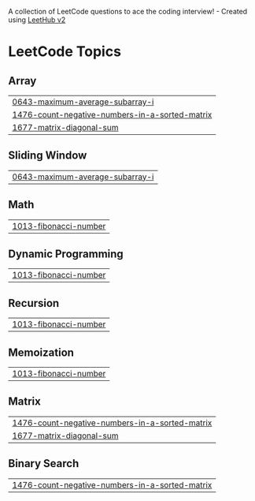 A collection of LeetCode questions to ace the coding interview! - Created using [LeetHub v2](https://github.com/arunbhardwaj/LeetHub-2.0)
<!---LeetCode Topics Start-->
# LeetCode Topics
## Array
|  |
| ------- |
| [0643-maximum-average-subarray-i](https://github.com/Prasanthgadde-17/Leetcode/tree/master/0643-maximum-average-subarray-i) |
| [1476-count-negative-numbers-in-a-sorted-matrix](https://github.com/Prasanthgadde-17/Leetcode/tree/master/1476-count-negative-numbers-in-a-sorted-matrix) |
| [1677-matrix-diagonal-sum](https://github.com/Prasanthgadde-17/Leetcode/tree/master/1677-matrix-diagonal-sum) |
## Sliding Window
|  |
| ------- |
| [0643-maximum-average-subarray-i](https://github.com/Prasanthgadde-17/Leetcode/tree/master/0643-maximum-average-subarray-i) |
## Math
|  |
| ------- |
| [1013-fibonacci-number](https://github.com/Prasanthgadde-17/Leetcode/tree/master/1013-fibonacci-number) |
## Dynamic Programming
|  |
| ------- |
| [1013-fibonacci-number](https://github.com/Prasanthgadde-17/Leetcode/tree/master/1013-fibonacci-number) |
## Recursion
|  |
| ------- |
| [1013-fibonacci-number](https://github.com/Prasanthgadde-17/Leetcode/tree/master/1013-fibonacci-number) |
## Memoization
|  |
| ------- |
| [1013-fibonacci-number](https://github.com/Prasanthgadde-17/Leetcode/tree/master/1013-fibonacci-number) |
## Matrix
|  |
| ------- |
| [1476-count-negative-numbers-in-a-sorted-matrix](https://github.com/Prasanthgadde-17/Leetcode/tree/master/1476-count-negative-numbers-in-a-sorted-matrix) |
| [1677-matrix-diagonal-sum](https://github.com/Prasanthgadde-17/Leetcode/tree/master/1677-matrix-diagonal-sum) |
## Binary Search
|  |
| ------- |
| [1476-count-negative-numbers-in-a-sorted-matrix](https://github.com/Prasanthgadde-17/Leetcode/tree/master/1476-count-negative-numbers-in-a-sorted-matrix) |
<!---LeetCode Topics End-->